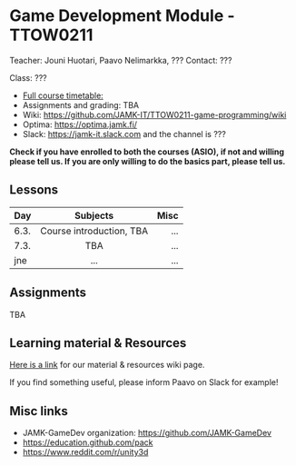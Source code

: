 # Game Development Module - TTOW0211

Teacher: Jouni Huotari, Paavo Nelimarkka, ???
Contact: ???

Class: ???

- [Full course timetable:](https://docs.google.com/spreadsheets/d/1ShNeOn9NxLJRXbAWSBZQAN_UrCkyc1bE3_25_HNp-ao/edit?usp=sharing)
- Assignments and grading: TBA
- Wiki: https://github.com/JAMK-IT/TTOW0211-game-programming/wiki
- Optima: https://optima.jamk.fi/
- Slack: https://jamk-it.slack.com and the channel is ???

**Check if you have enrolled to both the courses (ASIO), if not and willing please tell us. If you are only willing to do the basics part, please tell us.**

## Lessons
| Day | Subjects | Misc |
|:--------|:----------:|-----:|
| 6.3. | Course introduction, TBA | ... | 
| 7.3. | TBA | ... | 
| jne | ... | ... | 

## Assignments

TBA

## Learning material & Resources

[Here is a link](https://github.com/JAMK-IT/TTOW0211-game-programming/wiki/material) for our material & resources wiki page. 

If you find something useful, please inform Paavo on Slack for example!
 
## Misc links

- JAMK-GameDev organization: https://github.com/JAMK-GameDev
- https://education.github.com/pack
- https://www.reddit.com/r/unity3d



